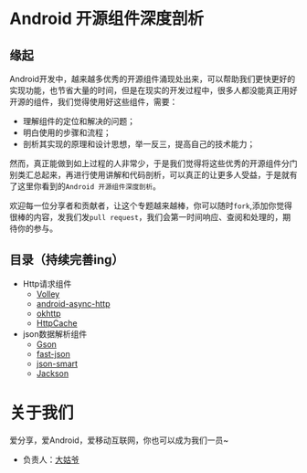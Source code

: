 # Android 开源组件深度剖析

## 缘起

Android开发中，越来越多优秀的开源组件涌现处出来，可以帮助我们更快更好的实现功能，也节省大量的时间，但是在现实的开发过程中，很多人都没能真正用好开源的组件，我们觉得使用好这些组件，需要：

* 理解组件的定位和解决的问题；
* 明白使用的步骤和流程；
* 剖析其实现的原理和设计思想，举一反三，提高自己的技术能力；

然而，真正能做到如上过程的人非常少，于是我们觉得将这些优秀的开源组件分门别类汇总起来，再进行使用讲解和代码剖析，可以真正的让更多人受益，于是就有了这里你看到的`Android 开源组件深度剖析`。


欢迎每一位分享者和贡献者，让这个专题越来越棒，你可以随时`fork`,添加你觉得很棒的内容，发我们发`pull request`，我们会第一时间响应、查阅和处理的，期待你的参与。

## 目录（持续完善ing）

* Http请求组件
	* [Volley](http/volley.md)
	* [android-async-http](http/android-async-http.md)
	* [okhttp](http/okhttp.md)
	* [HttpCache](http/http-cache.md)
* json数据解析组件
	* [Gson](json/gson.md)
	* [fast-json](json/fast-json.md)
	* [json-smart](json/json-smart.md)
	* [Jackson](json/jackson.md)

# 关于我们

爱分享，爱Android，爱移动互联网，你也可以成为我们一员~

* 负责人：[大姑爷](https://github.com/daguye918)


